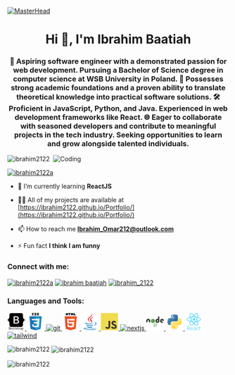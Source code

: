 [![MasterHead](https://newrelic.com/sites/default/files/2021-04/good-programmer-banner-final.jpg)](https://ibrahim2122.github.io/Portfolio)
<h1 align="center">Hi 👋, I'm Ibrahim Baatiah</h1>
<h3 align="center">🚀 Aspiring software engineer with a demonstrated passion for web development. Pursuing a Bachelor of Science degree in computer science at WSB University in Poland. 🏢 Possesses strong academic foundations and a proven ability to translate theoretical knowledge into practical software solutions. 🛠️ Proficient in JavaScript, Python, and Java. Experienced in web development frameworks like React. 🌐 Eager to collaborate with seasoned developers and contribute to meaningful projects in the tech industry. Seeking opportunities to learn and grow alongside talented individuals.</h3>

<img align="right" alt="Coding" width="400" src="https://cdn.pixabay.com/animation/2023/06/13/15/13/15-13-30-905_512.gif" />

<p align="left"> <img src="https://komarev.com/ghpvc/?username=ibrahim2122&label=Profile%20views&color=0e75b6&style=flat" alt="ibrahim2122" /> </p>

<p align="left"> <a href="https://twitter.com/ibrahim2122a" target="blank"><img src="https://img.shields.io/twitter/follow/ibrahim2122a?logo=twitter&style=for-the-badge" alt="ibrahim2122a" /></a> </p>

- 🌱 I’m currently learning **ReactJS**

- 👨‍💻 All of my projects are available at [https://ibrahim2122.github.io/Portfolio/](https://ibrahim2122.github.io/Portfolio/)

- 📫 How to reach me **Ibrahim_Omar212@outlook.com**

- ⚡ Fun fact **I think I am funny**

<h3 align="left">Connect with me:</h3>
<p align="left">
<a href="https://twitter.com/ibrahim2122a" target="blank"><img align="center" src="https://raw.githubusercontent.com/rahuldkjain/github-profile-readme-generator/master/src/images/icons/Social/twitter.svg" alt="ibrahim2122a" height="30" width="40" /></a>
<a href="https://linkedin.com/in/ibrahim baatiah" target="blank"><img align="center" src="https://raw.githubusercontent.com/rahuldkjain/github-profile-readme-generator/master/src/images/icons/Social/linked-in-alt.svg" alt="ibrahim baatiah" height="30" width="40" /></a>
<a href="https://instagram.com/ibrahim_2122" target="blank"><img align="center" src="https://raw.githubusercontent.com/rahuldkjain/github-profile-readme-generator/master/src/images/icons/Social/instagram.svg" alt="ibrahim_2122" height="30" width="40" /></a>
</p>

<h3 align="left">Languages and Tools:</h3>
<p align="left"> <a href="https://getbootstrap.com" target="_blank" rel="noreferrer"> <img src="https://raw.githubusercontent.com/devicons/devicon/master/icons/bootstrap/bootstrap-plain-wordmark.svg" alt="bootstrap" width="40" height="40"/> </a> <a href="https://www.w3schools.com/css/" target="_blank" rel="noreferrer"> <img src="https://raw.githubusercontent.com/devicons/devicon/master/icons/css3/css3-original-wordmark.svg" alt="css3" width="40" height="40"/> </a> <a href="https://git-scm.com/" target="_blank" rel="noreferrer"> <img src="https://www.vectorlogo.zone/logos/git-scm/git-scm-icon.svg" alt="git" width="40" height="40"/> </a> <a href="https://www.w3.org/html/" target="_blank" rel="noreferrer"> <img src="https://raw.githubusercontent.com/devicons/devicon/master/icons/html5/html5-original-wordmark.svg" alt="html5" width="40" height="40"/> </a> <a href="https://www.java.com" target="_blank" rel="noreferrer"> <img src="https://raw.githubusercontent.com/devicons/devicon/master/icons/java/java-original.svg" alt="java" width="40" height="40"/> </a> <a href="https://developer.mozilla.org/en-US/docs/Web/JavaScript" target="_blank" rel="noreferrer"> <img src="https://raw.githubusercontent.com/devicons/devicon/master/icons/javascript/javascript-original.svg" alt="javascript" width="40" height="40"/> </a> <a href="https://nextjs.org/" target="_blank" rel="noreferrer"> <img src="https://cdn.worldvectorlogo.com/logos/nextjs-2.svg" alt="nextjs" width="40" height="40"/> </a> <a href="https://nodejs.org" target="_blank" rel="noreferrer"> <img src="https://raw.githubusercontent.com/devicons/devicon/master/icons/nodejs/nodejs-original-wordmark.svg" alt="nodejs" width="40" height="40"/> </a> <a href="https://www.python.org" target="_blank" rel="noreferrer"> <img src="https://raw.githubusercontent.com/devicons/devicon/master/icons/python/python-original.svg" alt="python" width="40" height="40"/> </a> <a href="https://reactjs.org/" target="_blank" rel="noreferrer"> <img src="https://raw.githubusercontent.com/devicons/devicon/master/icons/react/react-original-wordmark.svg" alt="react" width="40" height="40"/> </a> <a href="https://tailwindcss.com/" target="_blank" rel="noreferrer"> <img src="https://www.vectorlogo.zone/logos/tailwindcss/tailwindcss-icon.svg" alt="tailwind" width="40" height="40"/> </a> </p>

<p><img align="left" src="https://github-readme-stats.vercel.app/api/top-langs?username=ibrahim2122&show_icons=true&locale=en&layout=compact" alt="ibrahim2122" /></p>

<p>&nbsp;<img align="center" src="https://github-readme-stats.vercel.app/api?username=ibrahim2122&show_icons=true&locale=en" alt="ibrahim2122" /></p>

<p><img align="center" src="https://github-readme-streak-stats.herokuapp.com/?user=ibrahim2122&" alt="ibrahim2122" /></p>
